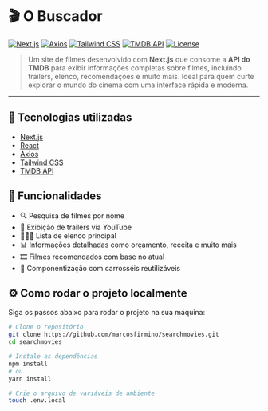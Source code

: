 # 🎬 O Buscador

[![Next.js](https://img.shields.io/badge/Next.js-000?logo=nextdotjs&logoColor=white&style=for-the-badge)](https://nextjs.org/)
[![Axios](https://img.shields.io/badge/Axios-5A29E4?logo=axios&logoColor=white&style=for-the-badge)](https://axios-http.com/)
[![Tailwind CSS](https://img.shields.io/badge/TailwindCSS-06B6D4?logo=tailwindcss&logoColor=white&style=for-the-badge)](https://tailwindcss.com/)
[![TMDB API](https://img.shields.io/badge/TMDB-01B4E4?logo=themoviedatabase&logoColor=white&style=for-the-badge)](https://www.themoviedb.org/documentation/api)
[![License](https://img.shields.io/badge/Licença-MIT-green?style=for-the-badge)](#📄-licença)

> Um site de filmes desenvolvido com **Next.js** que consome a **API do TMDB** para exibir informações completas sobre filmes, incluindo trailers, elenco, recomendações e muito mais. Ideal para quem curte explorar o mundo do cinema com uma interface rápida e moderna.

---

## 🚀 Tecnologias utilizadas

- [Next.js](https://nextjs.org/)
- [React](https://reactjs.org/)
- [Axios](https://axios-http.com/)
- [Tailwind CSS](https://tailwindcss.com/)
- [TMDB API](https://www.themoviedb.org/documentation/api)

## 🔧 Funcionalidades

- 🔍 Pesquisa de filmes por nome  
- 🎥 Exibição de trailers via YouTube  
- 🧑‍🤝‍🧑 Lista de elenco principal  
- 📊 Informações detalhadas como orçamento, receita e muito mais  
- 🎞️ Filmes recomendados com base no atual  
- 📂 Componentização com carrosséis reutilizáveis  

## ⚙️ Como rodar o projeto localmente

Siga os passos abaixo para rodar o projeto na sua máquina:

```bash
# Clone o repositório
git clone https://github.com/marcosfirmino/searchmovies.git
cd searchmovies

# Instale as dependências
npm install
# ou
yarn install

# Crie o arquivo de variáveis de ambiente
touch .env.local
